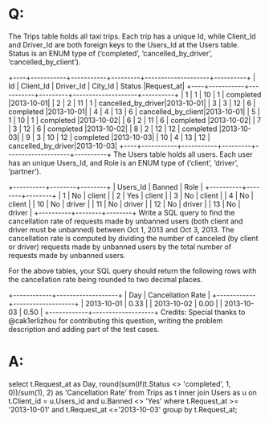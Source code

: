 # Q:
The Trips table holds all taxi trips. Each trip has a unique Id, 
while Client_Id and Driver_Id are both foreign keys to the Users_Id at the Users table. 
Status is an ENUM type of (‘completed’, ‘cancelled_by_driver’, ‘cancelled_by_client’).

+----+-----------+-----------+---------+--------------------+----------+
| Id | Client_Id | Driver_Id | City_Id |        Status      |Request_at|
+----+-----------+-----------+---------+--------------------+----------+
| 1  |     1     |    10     |    1    |     completed      |2013-10-01|
| 2  |     2     |    11     |    1    | cancelled_by_driver|2013-10-01|
| 3  |     3     |    12     |    6    |     completed      |2013-10-01|
| 4  |     4     |    13     |    6    | cancelled_by_client|2013-10-01|
| 5  |     1     |    10     |    1    |     completed      |2013-10-02|
| 6  |     2     |    11     |    6    |     completed      |2013-10-02|
| 7  |     3     |    12     |    6    |     completed      |2013-10-02|
| 8  |     2     |    12     |    12   |     completed      |2013-10-03|
| 9  |     3     |    10     |    12   |     completed      |2013-10-03| 
| 10 |     4     |    13     |    12   | cancelled_by_driver|2013-10-03|
+----+-----------+-----------+---------+--------------------+----------+
The Users table holds all users. Each user has an unique Users_Id, 
and Role is an ENUM type of (‘client’, ‘driver’, ‘partner’).

+----------+--------+--------+
| Users_Id | Banned |  Role  |
+----------+--------+--------+
|    1     |   No   | client |
|    2     |   Yes  | client |
|    3     |   No   | client |
|    4     |   No   | client |
|    10    |   No   | driver |
|    11    |   No   | driver |
|    12    |   No   | driver |
|    13    |   No   | driver |
+----------+--------+--------+
Write a SQL query to find the cancellation rate of requests made by unbanned users 
(both client and driver must be unbanned) between Oct 1, 2013 and Oct 3, 2013. 
The cancellation rate is computed by dividing the number of canceled (by client or driver) requests 
made by unbanned users by the total number of requests made by unbanned users.

For the above tables, your SQL query should return the following rows with the cancellation rate 
being rounded to two decimal places.

+------------+-------------------+
|     Day    | Cancellation Rate |
+------------+-------------------+
| 2013-10-01 |       0.33        |
| 2013-10-02 |       0.00        |
| 2013-10-03 |       0.50        |
+------------+-------------------+
Credits:
Special thanks to @cak1erlizhou for contributing this question, writing the problem description 
and adding part of the test cases.

# A:
select t.Request_at as Day,
       round(sum(if(t.Status <> 'completed', 1, 0))/sum(1), 2) as 'Cancellation Rate'
from Trips as t
inner join Users as u on t.Client_id = u.Users_id and u.Banned <> 'Yes'
where t.Request_at >= '2013-10-01' and t.Request_at <='2013-10-03'
group by t.Request_at;